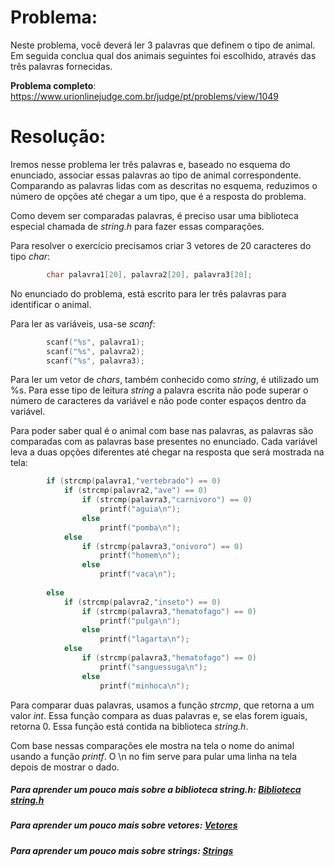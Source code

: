 # Problema:

Neste problema, você deverá ler 3 palavras que definem o tipo de animal. Em seguida conclua qual dos animais seguintes foi escolhido, através das três palavras fornecidas.

**Problema completo**: https://www.urionlinejudge.com.br/judge/pt/problems/view/1049

# Resolução:

Iremos nesse problema ler três palavras e, baseado no esquema do enunciado, associar essas palavras ao tipo de animal correspondente. Comparando as palavras lidas com as descritas no esquema, reduzimos o número de opções até chegar a um tipo, que é a resposta do problema.

Como devem ser comparadas palavras, é preciso usar uma biblioteca especial chamada de _string.h_ para fazer essas comparações.

Para resolver o exercício precisamos criar 3 vetores de 20 caracteres do tipo _char_:
```c
        char palavra1[20], palavra2[20], palavra3[20];
```
No enunciado do problema, está escrito para ler três palavras para identificar o animal.

Para ler as variáveis, usa-se _scanf_:
```c
        scanf("%s", palavra1);
        scanf("%s", palavra2);
        scanf("%s", palavra3);
```
Para ler um vetor de _chars_, também conhecido como _string_, é utilizado um %s. Para esse tipo de leitura _string_ a palavra escrita não pode superar o número de caracteres da variável e não pode conter espaços dentro da variável.

Para poder saber qual é o animal com base nas palavras, as palavras são comparadas com as palavras base presentes no enunciado. Cada variável leva a duas opções diferentes até chegar na resposta que será mostrada na tela:
```c
        if (strcmp(palavra1,"vertebrado") == 0) 
            if (strcmp(palavra2,"ave") == 0) 
                if (strcmp(palavra3,"carnivoro") == 0) 
                    printf("aguia\n");
                else
                    printf("pomba\n");
            else
                if (strcmp(palavra3,"onivoro") == 0) 
                    printf("homem\n");
                else
                    printf("vaca\n");
                
        else
            if (strcmp(palavra2,"inseto") == 0) 
                if (strcmp(palavra3,"hematofago") == 0) 
                    printf("pulga\n");
                else
                    printf("lagarta\n");
            else
                if (strcmp(palavra3,"hematofago") == 0) 
                    printf("sanguessuga\n");
                else
                    printf("minhoca\n");       
```
Para comparar duas palavras, usamos a função _strcmp_, que retorna a um valor _int_. Essa função compara as duas palavras e, se elas forem iguais, retorna 0. Essa função está contida na biblioteca _string.h_.

Com base nessas comparações ele mostra na tela o nome do animal usando a função _printf_. O \n no fim serve para pular uma linha na tela depois de mostrar o dado.

##### Para aprender um pouco mais sobre a biblioteca string.h: [Biblioteca string.h](http://linguagemc.com.br/a-biblioteca-string-h/)
##### Para aprender um pouco mais sobre vetores: [Vetores](http://linguagemc.com.br/vetores-ou-arrays-em-linguagem-c/)
##### Para aprender um pouco mais sobre strings: [Strings](http://linguagemc.com.br/string-em-c-vetor-de-caracteres/)
